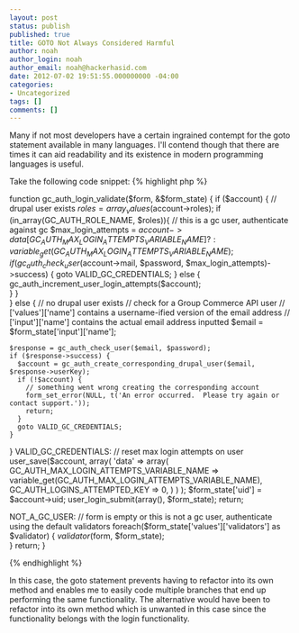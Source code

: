 ```yaml
---
layout: post
status: publish
published: true
title: GOTO Not Always Considered Harmful
author: noah
author_login: noah
author_email: noah@hackerhasid.com
date: 2012-07-02 19:51:55.000000000 -04:00
categories:
- Uncategorized
tags: []
comments: []
---
```

Many if not most developers have a certain ingrained contempt for the goto statement available in many languages. I'll contend though that there are times it can aid readability and its existence in modern programming languages is useful.

Take the following code snippet:
{% highlight php %}

function gc_auth_login_validate($form, &$form_state) {
  if ($account) {
    // drupal user exists
    $roles = array_values($account->roles);
    if (in_array(GC_AUTH_ROLE_NAME, $roles)){
      // this is a gc user, authenticate against gc
      $max_login_attempts = $account->data[GC_AUTH_MAX_LOGIN_ATTEMPTS_VARIABLE_NAME] ?: variable_get(GC_AUTH_MAX_LOGIN_ATTEMPTS_VARIABLE_NAME);
      if (gc_auth_check_user($account->mail, $password, $max_login_attempts)->success) {
        goto VALID_GC_CREDENTIALS;
      } else {
        gc_auth_increment_user_login_attempts($account);        
      }
    }    
  } else {
    // no drupal user exists
    // check for a Group Commerce API user
    // ['values']['name'] contains a username-ified version of the email address
    // ['input']['name'] contains the actual email address inputted
    $email = $form_state['input']['name'];

    $response = gc_auth_check_user($email, $password);
    if ($response->success) {
      $account = gc_auth_create_corresponding_drupal_user($email, $response->userKey);
      if (!$account) {
        // something went wrong creating the corresponding account
        form_set_error(NULL, t('An error occurred.  Please try again or contact support.'));
        return;
      }
      goto VALID_GC_CREDENTIALS;
    }
  }
  VALID_GC_CREDENTIALS:
  // reset max login attempts on user
  user_save($account, array(
    'data' => array(
      GC_AUTH_MAX_LOGIN_ATTEMPTS_VARIABLE_NAME    => variable_get(GC_AUTH_MAX_LOGIN_ATTEMPTS_VARIABLE_NAME),
      GC_AUTH_LOGINS_ATTEMPTED_KEY                => 0,
      )
    )
  );
  $form_state['uid'] = $account->uid;
  user_login_submit(array(), $form_state);
  return;

  NOT_A_GC_USER:
  // form is empty or this is not a gc user, authenticate using the default validators
  foreach($form_state['values']['validators'] as $validator) {
    $validator($form, $form_state);    
  }
  return;
}

{% endhighlight %}

In this case, the goto statement prevents having to refactor into its own method and enables me to easily code multiple branches that end up performing the same functionality.  The alternative would have been to refactor into its own method which is unwanted in this case since the functionality belongs with the login functionality.
